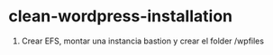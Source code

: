 # clean-wordpress-installation

1. Crear EFS, montar una instancia bastion y crear el folder /wpfiles
